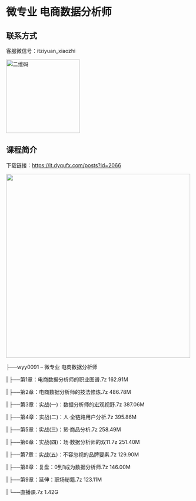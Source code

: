# 微专业 电商数据分析师

## 联系方式

客服微信号：itziyuan_xiaozhi

<img src="https://ziyuanyun.oss-cn-guangzhou.aliyuncs.com/common/20240614073449/666b82192834a.jpg" width="200" height="200" alt="二维码">

## 课程简介

下载链接：https://it.dyqufx.com/posts?id=2066

<img src="https://ziyuanyun.oss-cn-guangzhou.aliyuncs.com/yun/20240515183641/664490395f1ba.jpg" width="500" alt="">

  ├──wyy0091 &#8211; 微专业 电商数据分析师

 | ├──第1章：电商数据分析师的职业图谱.7z 162.91M

 | ├──第2章：电商数据分析师的技法修炼.7z 486.78M

 | ├──第3章：实战(一)：数据分析师的宏观视野.7z 387.06M

 | ├──第4章：实战(二)：人·全链路用户分析.7z 395.86M

 | ├──第5章：实战(三)：货·商品分析.7z 258.49M

 | ├──第6章：实战(四)：场·数据分析师的双11.7z 251.40M

 | ├──第7章：实战(五)：不容忽视的品牌要素.7z 129.90M

 | ├──第8章：复盘：0到1成为数据分析师.7z 146.00M

 | ├──第9章：延伸：职场秘籍.7z 123.11M

 | └──直播课.7z 1.42G

  